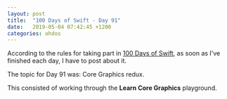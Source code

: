 ```yaml
---
layout: post
title:  "100 Days of Swift - Day 91"
date:   2019-05-04 07:42:45 +1200
categories: ohdos
---
```

According to the rules for taking part in [100 Days of Swift](https://www.hackingwithswift.com/100), as soon as I've finished each day, I have to post about it.

The topic for Day 91 was: Core Graphics redux.

This consisted of working through the **Learn Core Graphics** playground.
